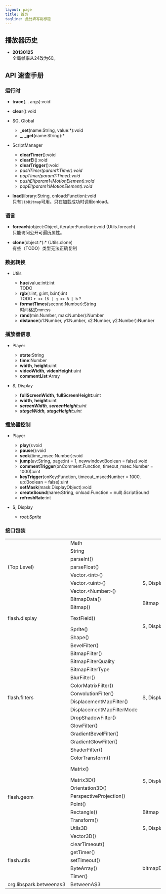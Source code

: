 ```yaml
---
layout: page
title: 首页
tagline: 此处填写副标题
---
```


## 播放器历史

* **20130125**  
  全局帧率从24改为60。

## API 速查手册

### 运行时

* **trace**(... args):void

* **clear**():void

* $G, Global
  * **\_set**(name:String, value:\*):void
  * **\_**, **\_get**(name:String):\*

* ScriptManager
  * **clearTimer**():void
  * **clearEl**():void
  * **clearTrigger**():void
  * *pushTimer(param1:Timer):void*
  * *popTimer(param1:Timer):void*
  * *pushEl(param1:IMotionElement):void*
  * *popEl(param1:IMotionElement):void*

* **load**(library:String, onload:Function):void  
  只有`libBitmap`可用。只在加载成功时调用onload。

### 语言

* **foreach**(object:Object, iterator:Function):void (Utils.foreach)  
  只能访问公开可遍历属性。

* **clone**(object:\*):\* (Utils.clone)  
  有些（TODO）类型无法正确复制

### 数据转换
* Utils

  * **hue**(value:int):int  
    TODO
  * **rgb**(r:int, g:int, b:int):int  
    TODO `r << 16 | g << 8 | b` ?
  * **formatTimes**(second:Number):String  
    时间格式mm:ss
  * **rand**(min:Number, max:Number):Number
  * **distance**(x1:Number, y1:Number, x2:Number, y2:Number):Number

### 播放器信息 

* Player
  * **state**:String
  * **time**:Number
  * **width**, **height**:uint
  * **videoWidth**, **videoHeight**:uint
  * **commentList**:Array

* $, Display
  * **fullScreenWidth**, **fullScreenHeight**:uint
  * **width**, **height**:uint
  * _**screenWidth**, **screenHeight**:uint_
  * _**stageWidth**, **stageHeight**:uint_

### 播放器控制

* Player
  * **play**():void
  * **pause**():void
  * **seek**(time_msec:Number):void
  * **jump**(av:String, page:int = 1, newwindow:Boolean = false):void
  * **commentTrigger**(onComment:Function, timeout_msec:Number = 1000):uint
  * **keyTrigger**(onKey:Function, timeout_msec:Number = 1000, up:Boolean = false):uint
  * **setMask**(mask:DisplayObject):void
  * **createSound**(name:String, onload:Function = null):ScriptSound
  * **refreshRate**:int

* $, Display

  * _root:Sprite_

### 接口包装

<table class="table table-bordered table-condensed">
<tbody>
<tr><td rowspan="7">(Top Level)</td><td>Math</td><td rowspan="4"></td><td>Math</td></tr>
<tr><td>String</td><td>String (fromCharCode)</td></tr>
<tr><td>parseInt()</td><td>parseInt</td></tr>
<tr><td>parseFloat()</td><td>parseFloat</td></tr>
<tr><td>Vector.&lt;int&gt;()</td><td rowspan="3">$, Display</td><td>toIntVector(a:Array)</td></tr>
<tr><td>Vector.&lt;uint&gt;()</td><td>toUintVector(a:Array)</td></tr>
<tr><td>Vector.&lt;Number&gt;()</td><td>toNumberVector(a:Array)</td></tr>


<tr><td rowspan="5">flash.display</td><td>BitmapData()</td><td rowspan="2">Bitmap</td><td>createBitmapData</td></tr>
<tr><td>Bitmap()</td><td>createBitmap, createParticle</td></tr>
<tr><td>TextField()</td><td rowspan="3">$, Display</td><td>createTextField, createComment</td></tr>
<tr><td>Sprite()</td><td>createCanvas, createButton</td></tr>
<tr><td>Shape()</td><td>createShape</td></tr>

<tr><td rowspan="14">flash.filters</td><td>BevelFilter()</td><td rowspan="14">$, Display</td><td>createBevelFilter</td></tr>
<tr><td>BitmapFilter()</td><td>?</td></tr>
<tr><td>BitmapFilterQuality</td><td>(DIY)</td></tr>
<tr><td>BitmapFilterType</td><td>(DIY)</td></tr>
<tr><td>BlurFilter()</td><td>createBlurFilter</td></tr>
<tr><td>ColorMatrixFilter()</td><td>createColorMatrixFilter</td></tr>
<tr><td>ConvolutionFilter()</td><td>createConvolutionFilter</td></tr>
<tr><td>DisplacementMapFilter()</td><td>createDisplacementMapFilter</td></tr>
<tr><td>DisplacementMapFilterMode</td><td>(DIY)</td></tr>
<tr><td>DropShadowFilter()</td><td>createDropShadowFilter</td></tr>
<tr><td>GlowFilter()</td><td>createGlowFilter</td></tr>
<tr><td>GradientBevelFilter()</td><td>createGradientBevelFilter</td></tr>
<tr><td>GradientGlowFilter()</td><td>GradientGlowFilter</td></tr>
<tr><td>ShaderFilter()</td><td>?</td></tr>

<tr><td rowspan="10">flash.geom</td><td>ColorTransform()</td><td rowspan="6">$, Display</td><td>createColorTransform</td></tr>
<tr><td>Matrix()</td><td>createMatrix, createGradientBox</td></tr>
<tr><td>Matrix3D()</td><td>createMatrix3D</td></tr>
<tr><td>Orientation3D()</td><td>(DIY)</td></tr>
<tr><td>PerspectiveProjection()</td><td>?</td></tr>
<tr><td>Point()</td><td>createPoint</td></tr>
<tr><td>Rectangle()</td><td>Bitmap</td><td>createRectangle</td></tr>
<tr><td>Transform()</td><td rowspan="3">$, Display</td><td>?</td></tr>
<tr><td>Utils3D</td><td>n/a</td></tr>
<tr><td>Vector3D()</td><td>createVector3D</td></tr>

<tr><td rowspan="5">flash.utils</td><td>clearTimeout()</td><td rowspan="3"></td><td>clearTimeout</td></tr>
<tr><td>getTimer()</td><td>getTimer</td></tr>
<tr><td>setTimeout()</td><td>timer</td></tr>
<tr><td>ByteArray()</td><td>bitmapData</td><td>getPixels</td></tr>
<tr><td>Timer()</td><td></td><td>interval</td></tr>

<tr><td>org.libspark.betweenas3</td><td>BetweenAS3</td><td></td><td>Tween</td></tr>
</tbody>
</table>
